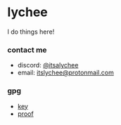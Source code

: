 # lychee
I do things here!

### contact me
- discord: [@itsalychee](https://discord.com/users/1148876716475940986)
- email: [itslychee@protonmail.com](mailto:itslychee@protonmail.com?subject=from%20github)

### gpg
- [key](https://github.com/itslychee.gpg)
- [proof](https://gist.github.com/itslychee/4f67fa2fd097a80a02a20222d6f90d1a)
